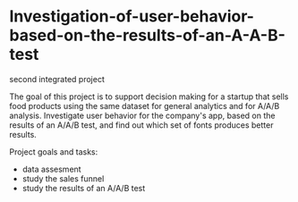 # Investigation-of-user-behavior-based-on-the-results-of-an-A-A-B-test
second integrated project

The goal of this project is to support decision making for a startup that sells food products using the same dataset for general analytics and for A/A/B analysis. Investigate user behavior for the company's app, based on the results of an A/A/B test, and find out which set of fonts produces better results.

Project goals and tasks:
 - data assesment
 - study the sales funnel
 - study the results of an A/A/B test
